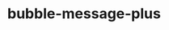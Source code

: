 ---
title: bubble-message-plus
unicode_regular: \ea60
unicode_bold: \ea5f
unicode_solid: \ea61
unicode_brand: 
---